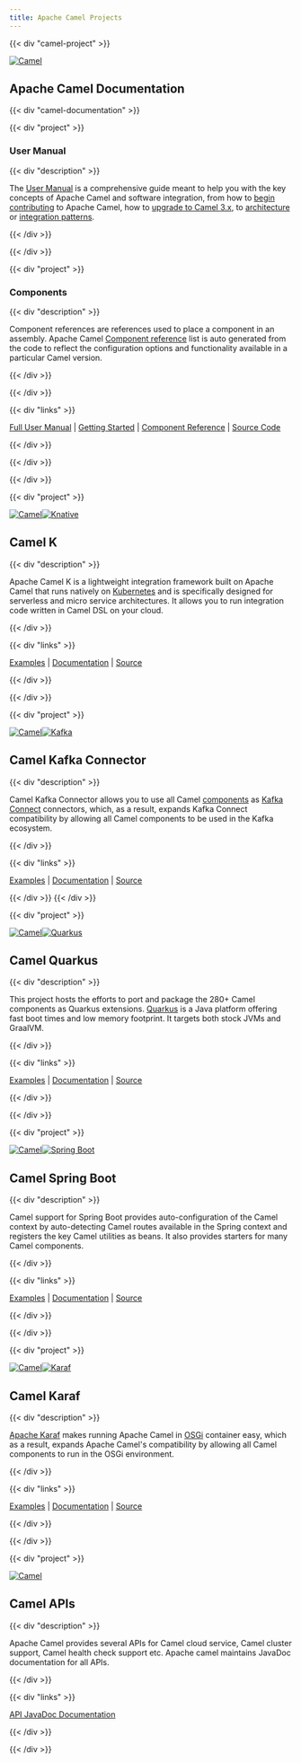 ```yaml
---
title: Apache Camel Projects
---
```


{{< div "camel-project" >}}

[![Camel](/_/img/logo-d.svg)](/manual/latest/)

## Apache Camel Documentation

{{< div "camel-documentation" >}}

{{< div "project" >}}

### User Manual

{{< div "description" >}}

The [User Manual](/manual/latest/) is a comprehensive guide meant to help you with the key concepts of Apache Camel and software integration, from how to [begin contributing](/manual/latest/contributing.html) to Apache Camel, how to [upgrade to Camel 3.x](/manual/latest/camel-3x-upgrade-guide.html), to [architecture](/manual/latest/architecture.html) or [integration patterns](/components/latest/eips/enterprise-integration-patterns.html). 

{{< /div >}}

{{< /div >}}

{{< div "project" >}}

### Components

{{< div "description" >}}

Component references are references used to place a component in an assembly. Apache Camel [Component reference](/components/latest/) list is auto generated from the code to reflect the configuration options and functionality available in a particular Camel version.

{{< /div >}}

{{< /div >}}

{{< div "links" >}}

[Full User Manual](/manual/latest/) |
[Getting Started](/manual/latest/getting-started.html) | 
[Component Reference](/components/latest/) | 
[Source Code](https://github.com/apache/camel/)

{{< /div >}}

{{< /div >}}

{{< /div >}}

{{< div "project" >}}

[![Camel](/_/img/logo-d.svg)![Knative](/_/img/knative.svg)](/camel-k/latest/)

## Camel K

{{< div "description" >}}

Apache Camel K is a lightweight integration framework built on Apache Camel that runs natively on [Kubernetes](https://kubernetes.io/) and is specifically designed for serverless and micro service architectures. It allows you to run integration code written in Camel DSL on your cloud. 

{{< /div >}}

{{< div "links" >}}

[Examples](https://github.com/apache/camel-k-examples) |
[Documentation](/camel-k/latest/) |
[Source](https://github.com/apache/camel-k/)

{{< /div >}}

{{< /div >}}

{{< div "project" >}}

[![Camel](/_/img/logo-d.svg)![Kafka](/_/img/apache-kafka.svg)](/camel-kafka-connector/latest/)

## Camel Kafka Connector

{{< div "description" >}}

Camel Kafka Connector allows you to use all Camel [components](/components/latest/) as [Kafka Connect](http://kafka.apache.org/documentation/#connect) connectors, which, as a result, expands Kafka Connect compatibility by allowing all Camel components to be used in the Kafka ecosystem. 

{{< /div >}}

{{< div "links" >}}

[Examples](https://github.com/apache/camel-kafka-connector-examples) |
[Documentation](/camel-kafka-connector/latest/) |
[Source](https://github.com/apache/camel-kafka-connector/)

{{< /div >}}
{{< /div >}}


{{< div "project" >}}

[![Camel](/_/img/logo-d.svg)![Quarkus](/_/img/quarkus.svg)](/camel-quarkus/latest/)

## Camel Quarkus

{{< div "description" >}}

This project hosts the efforts to port and package the 280+ Camel components as Quarkus extensions. [Quarkus](https://quarkus.io/) is a Java platform offering fast boot times and low memory footprint. It targets both stock JVMs and GraalVM.

{{< /div >}}

{{< div "links" >}}

[Examples](https://github.com/apache/camel-quarkus/tree/master/examples) |
[Documentation](/camel-quarkus/latest/) |
[Source](https://github.com/apache/camel-quarkus/)

{{< /div >}}

{{< /div >}}

{{< div "project" >}}

[![Camel](/_/img/logo-d.svg)![Spring Boot](/_/img/spring-boot.svg)](/camel-spring-boot/latest/)

## Camel Spring Boot

{{< div "description" >}}

Camel support for Spring Boot provides auto-configuration of the Camel context by auto-detecting Camel routes available in the Spring context and registers the key Camel utilities as beans. It also provides starters for many Camel components.

{{< /div >}}

{{< div "links" >}}

[Examples](https://github.com/apache/camel-spring-boot-examples) |
[Documentation](/camel-spring-boot/latest/) |
[Source](https://github.com/apache/camel-spring-boot)

{{< /div >}}

{{< /div >}}


{{< div "project" >}}

[![Camel](/_/img/logo-d.svg)![Karaf](/_/img/apache-karaf.svg)](/camel-karaf/latest/)

## Camel Karaf

{{< div "description" >}}

[Apache Karaf](https://karaf.apache.org/) makes running Apache Camel in [OSGi](https://www.osgi.org/) container easy, which as a result, expands Apache Camel's compatibility by allowing all Camel components to run in the OSGi environment.

{{< /div >}}

{{< div "links" >}}

[Examples](https://github.com/apache/camel-karaf-examples) |
[Documentation](/camel-karaf/latest/) |
[Source](https://github.com/apache/camel-karaf)

{{< /div >}}

{{< /div >}}


{{< div "project" >}}

[![Camel](/_/img/logo-d.svg)](/manual/latest/)

## Camel APIs 

{{< div "description" >}}

Apache Camel provides several APIs for Camel cloud service, Camel cluster support, Camel health check support etc. Apache camel maintains JavaDoc documentation for all APIs. 

{{< /div >}}

{{< div "links" >}}

[API JavaDoc Documentation](https://www.javadoc.io/doc/org.apache.camel/camel-api/latest/index.html)

{{< /div >}}

{{< /div >}}